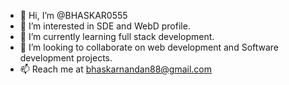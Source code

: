 - 👋 Hi, I’m @BHASKAR0555
- 👀 I’m interested in SDE and WebD profile.
- 🌱 I’m currently learning full stack development.
- 💞️ I’m looking to collaborate on web development and Software development projects.
- 📫 Reach me at bhaskarnandan88@gmail.com

<!---
BHASKAR0555/BHASKAR0555 is a ✨ special ✨ repository because its `README.md` (this file) appears on your GitHub profile.
You can click the Preview link to take a look at your changes.
--->
